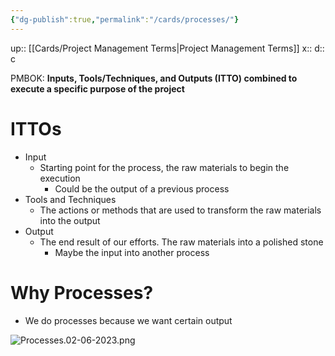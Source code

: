 ```yaml
---
{"dg-publish":true,"permalink":"/cards/processes/"}
---
```


up:: [[Cards/Project Management Terms\|Project Management Terms]] 
x:: 
d:: c

PMBOK: **Inputs, Tools/Techniques, and Outputs (ITTO) combined to execute a specific purpose of the project**

# ITTOs

- Input
	- Starting point for the process, the raw materials to begin the execution
		- Could be the output of a previous process
- Tools and Techniques
	- The actions or methods that are used to transform the raw materials into the output
- Output
	- The end result of our efforts. The raw materials into a polished stone
		- Maybe the input into another process

# Why Processes?

- We do processes because we want certain output

![Processes.02-06-2023.png](/img/user/Extras/Images/Processes.02-06-2023.png)


